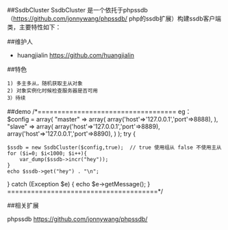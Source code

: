 ##SsdbCluster
    SsdbCluster 是一个依托于phpssdb（https://github.com/jonnywang/phpssdb/ php的ssdb扩展）构建ssdb客户端类，主要特性如下：


##维护人
* huangjialin  https://github.com/huangjialin


##特色

    1) 多主多从，随机获取主从对象
    2) 对象实例化时候检查服务器是否可用
    3）待续

##demo
/*===================================
eg：      
 $config = array(
    "master" => array(
                    array('host'=>'127.0.0.1','port'=>8888),
    ),
    "slave" => array(
                    array('host'=>'127.0.0.1','port'=>8889),
                    array('host'=>'127.0.0.1','port'=>8890),
    )
);
try {
    
    $ssdb = new SsdbCluster($config,true);  // true 使用组从 false 不使用主从
    for ($i=0; $i<1000; $i++){
        var_dump($ssdb->incr("hey"));
    }
    echo $ssdb->get("hey") . "\n";
    
} catch (Exception $e) {
    echo $e->getMessage();
}
 ======================================*/


##相关扩展

phpssdb https://github.com/jonnywang/phpssdb/
